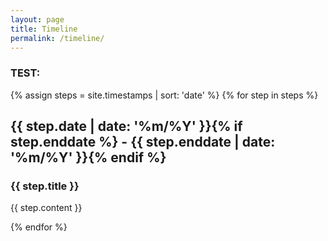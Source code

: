 ```yaml
---
layout: page
title: Timeline
permalink: /timeline/
---
```


### TEST:

{% assign steps = site.timestamps | sort: 'date' %}
{% for step in steps %}
<div class="item">
    <i class="vertical-line"></i>
    <h2 class="item-date">{{ step.date | date: '%m/%Y' }}{% if step.enddate %} - {{ step.enddate | date: '%m/%Y' }}{% endif %}</h2>
    <div class="card-panel">
        <h3 class="card-title">
            {{ step.title }}
        </h3>
        <p>
            {{ step.content }}
        </p>
    </div>
</div>
{% endfor %}

